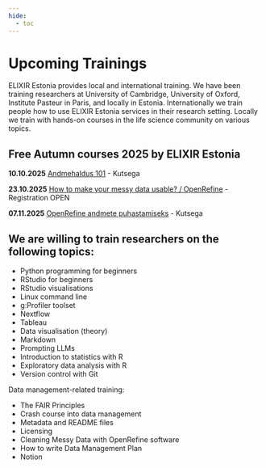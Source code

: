 ```yaml
---
hide:
  - toc
---
```

# Upcoming Trainings

ELIXIR Estonia provides local and international training. We have been training
researchers at University of Cambridge, University of Oxford, Institute Pasteur
in Paris, and locally in Estonia. Internationally we train people how to use
ELIXIR Estonia services in their research setting. Locally we train with
hands-on courses in the life science community on various topics.

## Free Autumn courses 2025 by ELIXIR Estonia

**10.10.2025** [Andmehaldus 101](https://elixir.ut.ee/news/2025/09/17/Andmehaldus_101_10-10-2025/) - Kutsega

**23.10.2025** [How to make your messy data usable? / OpenRefine](https://elixir.ut.ee/news/2025/09/15/OpenRefine_Tartu_23-10-2025/) - Registration OPEN

**07.11.2025** [OpenRefine andmete puhastamiseks]() - Kutsega


## We are willing to train researchers on the following topics:

* Python programming for beginners
* RStudio for beginners
* RStudio visualisations
* Linux command line
* g:Profiler toolset
* Nextflow
* Tableau
* Data visualisation (theory)
* Markdown
* Prompting LLMs
* Introduction to statistics with R
* Exploratory data analysis with R
* Version control with Git

Data management-related training:

* The FAIR Principles
* Crash course into data management
* Metadata and README files
* Licensing
* Cleaning Messy Data with OpenRefine software
* How to write Data Management Plan
* Notion
